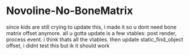 # Novoline-No-BoneMatrix
since kids are still crying to update this, i made it so u dont need bone matrix offset anymore. all u gotta update is a few vtables: post render, process event. i think thats all the vtables. then update static_find_object offset, i didnt test this but ik it should work
